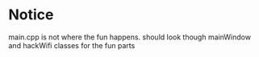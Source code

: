#  Notice  #
main.cpp is not where the fun happens. should look though mainWindow and hackWifi classes for the fun parts
